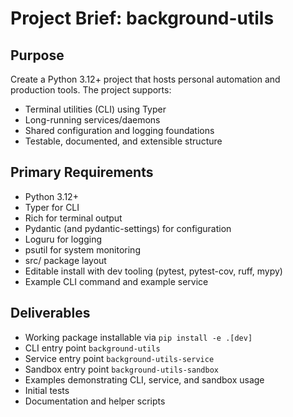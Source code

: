 # Project Brief: background-utils

## Purpose
Create a Python 3.12+ project that hosts personal automation and production tools. The project supports:
- Terminal utilities (CLI) using Typer
- Long-running services/daemons
- Shared configuration and logging foundations
- Testable, documented, and extensible structure

## Primary Requirements
- Python 3.12+
- Typer for CLI
- Rich for terminal output
- Pydantic (and pydantic-settings) for configuration
- Loguru for logging
- psutil for system monitoring
- src/ package layout
- Editable install with dev tooling (pytest, pytest-cov, ruff, mypy)
- Example CLI command and example service

## Deliverables
- Working package installable via `pip install -e .[dev]`
- CLI entry point `background-utils`
- Service entry point `background-utils-service`
- Sandbox entry point `background-utils-sandbox`
- Examples demonstrating CLI, service, and sandbox usage
- Initial tests
- Documentation and helper scripts